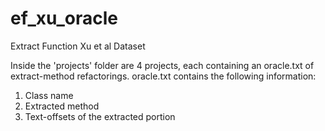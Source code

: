 # ef_xu_oracle
Extract Function Xu et al Dataset

Inside the 'projects' folder are 4 projects, each containing an oracle.txt of extract-method refactorings.
oracle.txt contains the following information:
1. Class name
2. Extracted method
3. Text-offsets of the extracted portion
